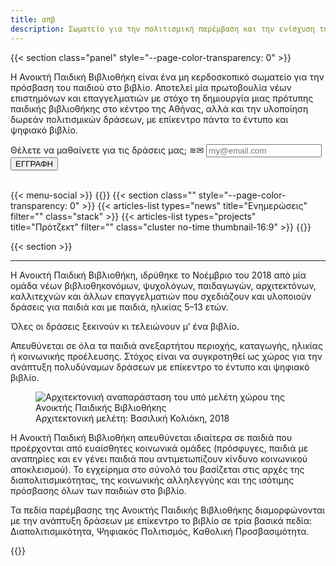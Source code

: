 ```yaml
---
title: απβ
description: Σωματείο για την πολιτισμική παρέμβαση και την ενίσχυση της καθολικής πρόσβασης του παιδιού στο έντυπο και ψηφιακό βιβλίο.
---
```

<!-- style="--page-color: 240, 240, 240; background-image: url('../assets/pattern.png'); background-attachment: fixed; background-size: 200px 200px; " -->
<!-- {{< section class="panel" style="--page-color: 240, 240, 240;" >}}
	<img src="../assets/alphapivita__EL__display_beta.png" alt="α π β" style="width: 70vw; max-width: 10rem; margin: 0 auto;" />
    {{< menu-social >}}
{{</ section >}} -->

{{< section class="panel" style="--page-color-transparency: 0" >}}
<p>Η Ανοικτή Παιδική Βιβλιοθήκη είναι ένα μη κερδοσκοπικό σωματείο για την πρόσβαση του παιδιού στο βιβλίο. Αποτελεί μία πρωτοβουλία νέων επιστημόνων και επαγγελματιών με στόχο τη δημιουργία μιας πρότυπης παιδικής βιβλιοθήκης στο κέντρο της Αθήνας, αλλά και την υλοποίηση δωρεάν πολιτισμικών δράσεων, με επίκεντρο πάντα το έντυπο και ψηφιακό βιβλίο.</p>
	<div id="newsletter">
		<form action="https://alphapivita.us20.list-manage.com/subscribe/post?u=1be1ddf9a374f5ffdc688598f&id=ea42bc188e" method="post" id="mc-embedded-subscribe-form" name="mc-embedded-subscribe-form" target="_blank" novalidate>
            <label for="EMAIL">Θέλετε να μαθαίνετε για τις δράσεις μας; ≋✉ </label>
			<input type="email" value="" name="EMAIL" class="email" id="mce-EMAIL" placeholder="my@email.com" required autocomplete="off">
			<input type="submit" value="ΕΓΓΡΑΦΗ" name="subscribe" id="mc-embedded-subscribe" class="button">
		</form>
	</div>
<br>
{{< menu-social >}}
{{</ section >}}
<!-- style="--page-color: 255, 245, 245;"  -->
{{< section class="" style="--page-color-transparency: 0" >}}
{{< articles-list types="news" title="Ενημερώσεις" filter="" class="stack" >}}
<!-- {{< articles-list types="announcements" title="Ανακοινώσεις" filter="" class="" >}} -->
{{< articles-list types="projects" title="Πρότζεκτ" filter="" class="cluster no-time thumbnail-16:9" >}}
{{</ section >}}

{{< section >}}
<hr>
<p>Η Ανοικτή Παιδική Βιβλιοθήκη, ιδρύθηκε το Νοέμβριο του 2018 από μία ομάδα νέων βιβλιοθηκονόμων, ψυχολόγων, παιδαγωγών, αρχιτεκτόνων, καλλιτεχνών και άλλων επαγγελματιών που σχεδιάζουν και υλοποιούν δράσεις για παιδιά και με παιδιά, ηλικίας 5–13 ετών.</p>

<p class="callout fullwidth">Όλες οι δράσεις ξεκινούν κι τελειώνουν μ’ ένα βιβλίο.</p>

<p>Απευθύνεται σε όλα τα παιδιά ανεξαρτήτου περιοχής, καταγωγής, ηλικίας ή κοινωνικής προέλευσης. Στόχος είναι να συγκροτηθεί ως χώρος για την ανάπτυξη πολυδύναμων δράσεων με επίκεντρο το έντυπο και ψηφιακό βιβλίο.</p>

<figure>
	<img src="../assets/apv_render-interior.jpg" alt="Αρχιτεκτονική αναπαράσταση του υπό μελέτη χώρου της Ανοικτής Παιδικής Βιβλιοθήκης">
	<figcaption>Αρχιτεκτονική μελέτη: Βασιλική Κολιάκη, 2018</figcaption>
</figure>

<p>Η Ανοικτή Παιδική Βιβλιοθήκη απευθύνεται ιδιαίτερα σε παιδιά που προέρχονται από ευαίσθητες κοινωνικά ομάδες (πρόσφυγες, παιδιά με αναπηρίες και εν γένει παιδιά που αντιμετωπίζουν κίνδυνο κοινωνικού αποκλεισμού). Το εγχείρημα στο σύνολό του βασίζεται στις αρχές της διαπολιτισμικότητας, της κοινωνικής αλληλεγγύης και της ισότιμης πρόσβασης όλων των παιδιών στο βιβλίο.</p>

<!-- <figure>
<img src="../assets/apv_illustration.jpg" alt="Εικονογράφηση παιδιών που διαβάζουν">
<figcaption><a href="http://siadora.com">Εικονογράφηση: Σιαδώρα, 2018</a></figcaption>
</figure> -->

<p>Τα πεδία παρέμβασης της Ανοικτής Παιδικής Βιβλιοθήκης διαμορφώνονται με την ανάπτυξη δράσεων με επίκεντρο το βιβλίο σε τρία βασικά πεδία: Διαπολιτισμικότητα, Ψηφιακός Πολιτισμός, Καθολική Προσβασιμότητα.</p>
{{</ section >}}